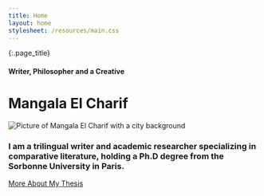 ```yaml
---
title: Home
layout: home
stylesheet: /resources/main.css
---
```


{:.page_title}
#### Writer, Philosopher and a Creative
# Mangala El Charif

![Picture of Mangala El Charif with a city background](/resources/home.jpg)

### I am a trilingual writer and academic researcher specializing in comparative literature, holding a Ph.D degree from the Sorbonne University in Paris.

<div class="block_link">
  <a href="thesis">More About My Thesis</a>
</div>

<br>
